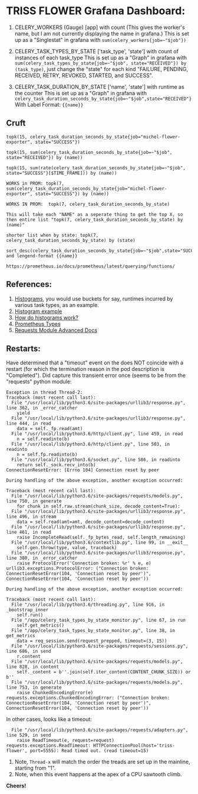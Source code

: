 # TRISS FLOWER Grafana Dashboard:

1) CELERY_WORKERS (Gauge) [app] with count   (This gives the worker's name, but I am not currently displaying the name in grafana.)
   This is set up as a "Singlestat" in grafana with `sum(celery_workers{job=~"$job"})`

2) CELERY_TASK_TYPES_BY_STATE ['task_type', 'state'] with count of instances of each task_type
   This is set up as a "Graph" in grafana with `sum(celery_task_types_by_state{job=~"$job", state="RECEIVED"}) by (task_type)`,
   just change the "state" for each kind "FAILURE, PENDING, RECEIVED, RETRY, REVOKED, STARTED, and SUCCESS".

3) CELERY_TASK_DURATION_BY_STATE ['name', 'state'] with runtime as the counter
   This is set up as a "Graph" in grafana with `celery_task_duration_seconds_by_state{job=~"$job",state="RECEIVED"}`
   With Label Format: `{{name}}`

## Cruft

```
topk(15, celery_task_duration_seconds_by_state{job="michel-flower-exporter", state="SUCCESS"})

topk(15, sum(celery_task_duration_seconds_by_state{job=~"$job", state="RECEIVED"}) by (name))

topk(15, sum(rate(celery_task_duration_seconds_by_state{job=~"$job", state="SUCCESS"}[$TIME_FRAME])) by (name))

WORKS in PROM: topk(7, sum(celery_task_duration_seconds_by_state{job="michel-flower-exporter", state="SUCCESS"}) by (name))

WORKS IN PROM:  topk(7, celery_task_duration_seconds_by_state) 

This will take each "NAME" as a seperate thing to get the top X, so then entire list "topk(7, celery_task_duration_seconds_by_state) by (name)"

shorter list when by state: topk(7, celery_task_duration_seconds_by_state) by (state)

sort_desc(celery_task_duration_seconds_by_state{job=~"$job",state="SUCCESS"})  and lengend-format {{name}}

https://prometheus.io/docs/prometheus/latest/querying/functions/
```

## References:

1. [Histograms](https://prometheus.io/docs/practices/histograms/), you would use buckets for say, runtimes incurred by various task types, as an example.
1. [Histogram example](https://prometheus.io/docs/practices/histograms/#apdex-score)
1. [How do histograms work?](https://www.robustperception.io/how-does-a-prometheus-histogram-work)
1. [Prometheus Types](https://github.com/prometheus/client_python)
1. [Requests Module Advanced Docs](https://requests.readthedocs.io/en/master/user/advanced/)

## Restarts:

Have determined that a "timeout" event on the does NOT coincide with a restart (for which the termination reason in the pod description is "Completed").
Did capture this transient error once (seems to be from the "requests" python module:

```
Exception in thread Thread-2:
Traceback (most recent call last):
  File "/usr/local/lib/python3.6/site-packages/urllib3/response.py", line 362, in _error_catcher
    yield
  File "/usr/local/lib/python3.6/site-packages/urllib3/response.py", line 444, in read
    data = self._fp.read(amt)
  File "/usr/local/lib/python3.6/http/client.py", line 459, in read
    n = self.readinto(b)
  File "/usr/local/lib/python3.6/http/client.py", line 503, in readinto
    n = self.fp.readinto(b)
  File "/usr/local/lib/python3.6/socket.py", line 586, in readinto
    return self._sock.recv_into(b)
ConnectionResetError: [Errno 104] Connection reset by peer

During handling of the above exception, another exception occurred:

Traceback (most recent call last):
  File "/usr/local/lib/python3.6/site-packages/requests/models.py", line 750, in generate
    for chunk in self.raw.stream(chunk_size, decode_content=True):
  File "/usr/local/lib/python3.6/site-packages/urllib3/response.py", line 496, in stream
    data = self.read(amt=amt, decode_content=decode_content)
  File "/usr/local/lib/python3.6/site-packages/urllib3/response.py", line 461, in read
    raise IncompleteRead(self._fp_bytes_read, self.length_remaining)
  File "/usr/local/lib/python3.6/contextlib.py", line 99, in __exit__
    self.gen.throw(type, value, traceback)
  File "/usr/local/lib/python3.6/site-packages/urllib3/response.py", line 380, in _error_catcher
    raise ProtocolError('Connection broken: %r' % e, e)
urllib3.exceptions.ProtocolError: ("Connection broken: ConnectionResetError(104, 'Connection reset by peer')", ConnectionResetError(104, 'Connection reset by peer'))

During handling of the above exception, another exception occurred:

Traceback (most recent call last):
  File "/usr/local/lib/python3.6/threading.py", line 916, in _bootstrap_inner
    self.run()
  File "/app/celery_task_types_by_state_monitor.py", line 67, in run
    self.get_metrics()
  File "/app/celery_task_types_by_state_monitor.py", line 38, in get_metrics
    data = req_session.send(request_prepped, timeout=(3, 15))
  File "/usr/local/lib/python3.6/site-packages/requests/sessions.py", line 686, in send
    r.content
  File "/usr/local/lib/python3.6/site-packages/requests/models.py", line 828, in content
    self._content = b''.join(self.iter_content(CONTENT_CHUNK_SIZE)) or b''
  File "/usr/local/lib/python3.6/site-packages/requests/models.py", line 753, in generate
    raise ChunkedEncodingError(e)
requests.exceptions.ChunkedEncodingError: ("Connection broken: ConnectionResetError(104, 'Connection reset by peer')", ConnectionResetError(104, 'Connection reset by peer'))
```

In other cases, looks like a timeout:

```
  File "/usr/local/lib/python3.6/site-packages/requests/adapters.py", line 529, in send
    raise ReadTimeout(e, request=request)
requests.exceptions.ReadTimeout: HTTPConnectionPool(host='triss-flower', port=5555): Read timed out. (read timeout=15)
```

1. Note, `Thread-x` will match the order the treads are set up in the mainline, starting from "1".
1. Note, when this event happens at the apex of a CPU sawtooth climb.

**Cheers!**
